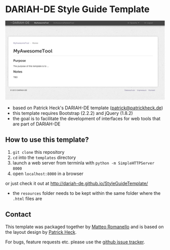 # DARIAH-DE Style Guide Template

![template screenshot](./screenshot_1.png)

* based on Patrick Heck's DARIAH-DE template (patrick@patrickheck.de)
* this template requires Bootstrap (2.2.2) and jQuery (1.8.2) 
* the goal is to facilitate the development of interfaces for web tools that are part of DARIAH-DE

## How to use this template?

1. `git clone` this repository
2. `cd` into the `templates` directory
3. launch a web server from terminla with `python -m SimpleHTTPServer 8000`
4. open `localhost:8000` in a browser

or just check it out at <http://dariah-de.github.io/StyleGuideTemplate/>

* the `resources` folder needs to be kept within the same folder where the `.html` files are 

## Contact

This template was packaged together by [Matteo Romanello](https://github.com/mromanello) and is based on the layout design by [Patrick Heck](https://github.com/patrickheck).

For bugs, feature requests etc. please use the [github issue tracker](https://github.com/DARIAH-DE/StyleGuideTemplate/issues).
